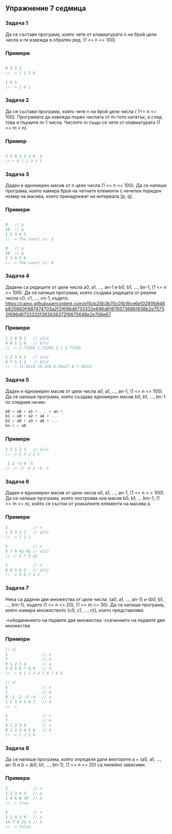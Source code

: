## Упражнение 7 седмица ##

### Задача 1 ###

Да се състави програма, която чете от клавиатурата n на брой цели числа и ги извежда в обратен ред. (1 <= n <= 100)

### Примери ###

```c++

0 3 2 1
// -> 1 2 3 0

1 0 1 
// -> 1 0 1

```

### Задача 2 ###

Да се състави програма, която чете n на брой цели числа ( 1<= n <= 100). Програмата да извежда първо числата от m-тото нататък, а след това и първите m-1 числа. Числото m също се чете от клавиатурата (1 <= m < n).

### Пример ### 
```c++

3 5 8 1 2 3 0  3
//-> 8 1 2 3 3 5 

```

### Задача 3 ###

Даден е едномерен масив от n цели числа (1 <= n <= 100). Да се напише програма, която намира броя на четните елементи с нечетен пореден номер на масива, които принадлежат на интервала [p, q].

### Примери ### 

```c++

0   // p
10  // q
1 2 3 4 5
// -> The count is: 2

0   // p
10  // q
2 3 4 5 6
// -> The count is: 0

```

### Задача 4 ###

Дадени са редиците от цели числа a0, a1, ..., an-1 и b0, b1, ..., bn-1, (1 <= n <= 100). Да се напише програма, която създава редицата от реални числа c0, c1, ..., cn-1, където:
https://camo.githubusercontent.com/e15cb25b3b70c01b19ce6e10281fb946b825860f/687474703a2f2f696d6733332e696d616765736861636b2e75732f696d6733332f383638372f6675646e2e706e67

### Примери ### 

```c++
1 1 0 0 1   // a[n]
0 0 1 1 0   // b[n]
// -> 1.73205 1.73205 2 2 1.73205

1 2 3 4 5   // a[n]
9 7 5 3 1   // b[n]
// -> 11.6619 10.198 8.94427 8 7.48331
```

### Задача 5 ###

Даден е едномерен масив от цели числа a0, a1, ..., an-1, (1 <= n <= 100). Да се напише програма, която създава едномерен масив b0, b1, ..., bn-1 по следния начин:

```c++
b0 = a0 + a1 + ... + an-1
b1 = a0 + a2 + a4 + ...
b2 = a0 + a3 + a6 + ...
bn-1 = a0
```

### Примери ### 

```c++
1 1 1 1 1   // a[n]
// -> 5 3 2 2 1

-1 2 -3 4 -5
// -> -3 -9 3 -6 -1
```

### Задача 6 ###

Даден е едномерен масив от цели числа a0, a1, ..., an-1, (1 <= n < = 100). Да се напише програма, която построява нов масив b0, b1, ... bm-1, (1 <= m <= n), който се състои от уникалните елементи на масива a.

### Примери ### 

```c++
5           // n
1 2 3 1 2   // a[n]
// -> 1 2 3

5           // n
5 7 9 42 42 // a[n]
// -> 5 7 9 42

5           // n
0 8 3 6 2   // a[n]
// -> 0 8 3 6 2
```

### Задача 7 ###

Нека са дадени две множества от цели числа: {a0, a1, ..., an-1} и {b0, b1, ..., bm-1}, където (1 <= n <= 20), (1 <= m <= 30). Да се напише програма, която намира множеството {c0, c1, ..., ct}, което представлява:

->обединението на първите две множества
->сечението на първите две множества

### Примери ### 

```c++
// a)
5               // n
7               // m
0 1 2 3 4       // a
3 4 5 6 7 8 9   // b
// -> 0 1 2 3 4 5 6 7 8 9

// б)
5               // n
7               // m
0 -1 -2 -3 -4   // a
1 2 3 4 5 6 7   // b
// ->

5               // n
7               // m
0 1 2 3 4       // a
0 1 2 3 4 5 6   // b
// -> 1 2 3 4
```

### Задача 8 ###

Да се напише програма, която определя дали векторите a = (a0, a1, ..., an-1) и b = (b0, b1, ..., bn-1), (1 <= n <= 20) са линейно зависими.

### Примери ### 

```c++
5           // n
1 2 3 4 5   // a
2 4 6 8 10  // b
// -> true

5           // n
2 1 4 3 9   // a
14 7 8 21 1 // b
// -> false
```
